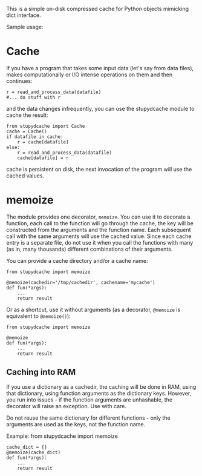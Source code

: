 This is a simple on-disk compressed cache for Python objects mimicking dict interface.

Sample usage:

# Cache

If you have a program that takes some input data (let's say from data files), makes computationally or I/O intense
operations on them and then continues:

    r = read_and_process_data(datafile)
    #... do stuff with r

and the data changes infrequently, you can use the stupydcache module to cache the result:

    from stupydcache import Cache
    cache = Cache()
    if datafile in cache:
        r = cache[datafile]
    else:
        r = read_and_process_data(datafile)
        cache[datafile] = r

cache is persistent on disk, the next invocation of the program will use the cached values.


# memoize

The module provides one decorator, `memoize`. You can use it to decorate a
function, each call to the function will go through the cache, the key will be
constructed from the arguments and the function name. Each subsequent call with
the same arguments will use the cached value.  Since each cache entry is a
separate file, do not use it when you call the functions with many (as in,
many thousands) different combinations of their arguments.

You can provide a cache directory and/or a cache name:

    from stupydcache import memoize

    @memoize(cachedir='/tmp/cachedir', cachename='mycache')
    def fun(*args):
        ...
        return result

Or as a shortcut, use it without arguments (as a decorator, `@memoize` is equivalent to `@memoize()`):

    from stupydcache import memoize

    @memoize
    def fun(*args):
        ...
        return result

## Caching into RAM

If you use a dictionary as a cachedir, the caching will be done in RAM, using
that dictionary, using function arguments as the dictionary keys. However, you
run into issues - if the function arguments are unhashable, the decorator will
raise an exception. Use with care.

Do not reuse the same dictionary for different functions - only the arguments are used as the keys, not the function name.

Example:
    from stupydcache import memoize

    cache_dict = {}
    @memoize(cache_dict)
    def fun(*args):
        ...
        return result


